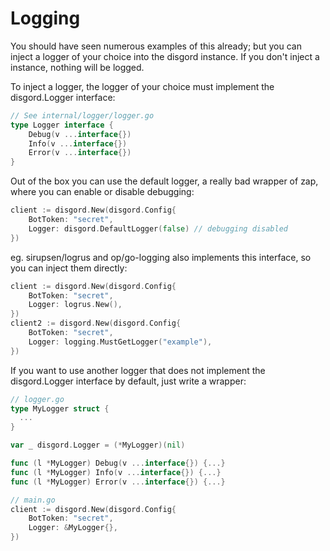 # Logging
You should have seen numerous examples of this already; but you can inject a logger of your choice into the disgord instance. If you don't inject a instance, nothing will be logged.

To inject a logger, the logger of your choice must implement the disgord.Logger interface:
```go
// See internal/logger/logger.go
type Logger interface {
	Debug(v ...interface{})
	Info(v ...interface{})
	Error(v ...interface{})
}
```

Out of the box you can use the default logger, a really bad wrapper of zap, where you can enable or disable debugging:
```go
client := disgord.New(disgord.Config{
    BotToken: "secret",
    Logger: disgord.DefaultLogger(false) // debugging disabled
})
```

eg. sirupsen/logrus and op/go-logging also implements this interface, so you can inject them directly:
```go
client := disgord.New(disgord.Config{
    BotToken: "secret",
    Logger: logrus.New(),
})
client2 := disgord.New(disgord.Config{
    BotToken: "secret",
    Logger: logging.MustGetLogger("example"),
})
```

If you want to use another logger that does not implement the disgord.Logger interface by default, just write a wrapper:
```go
// logger.go
type MyLogger struct {
  ...
}

var _ disgord.Logger = (*MyLogger)(nil)

func (l *MyLogger) Debug(v ...interface{}) {...}
func (l *MyLogger) Info(v ...interface{}) {...}
func (l *MyLogger) Error(v ...interface{}) {...}

// main.go
client := disgord.New(disgord.Config{
    BotToken: "secret",
    Logger: &MyLogger{},
})
```